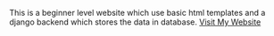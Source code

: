 This is a beginner level website which use basic html templates and a django backend which  stores the data in database.
[Visit My Website](http://127.0.0.1:8000)
